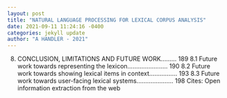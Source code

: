 ```yaml
--- 
layout: post 
title: "NATURAL LANGUAGE PROCESSING FOR LEXICAL CORPUS ANALYSIS" 
date: 2021-09-11 11:24:16 -0400 
categories: jekyll update 
author: "A HANDLER - 2021" 
--- 
```

8. CONCLUSION, LIMITATIONS AND FUTURE WORK......... 189 8.1 Future work towards representing the lexicon....................... 190 8.2 Future work towards showing lexical items in context................ 193 8.3 Future work towards user-facing lexical systems..................... 198 Cites: Open information extraction from the web